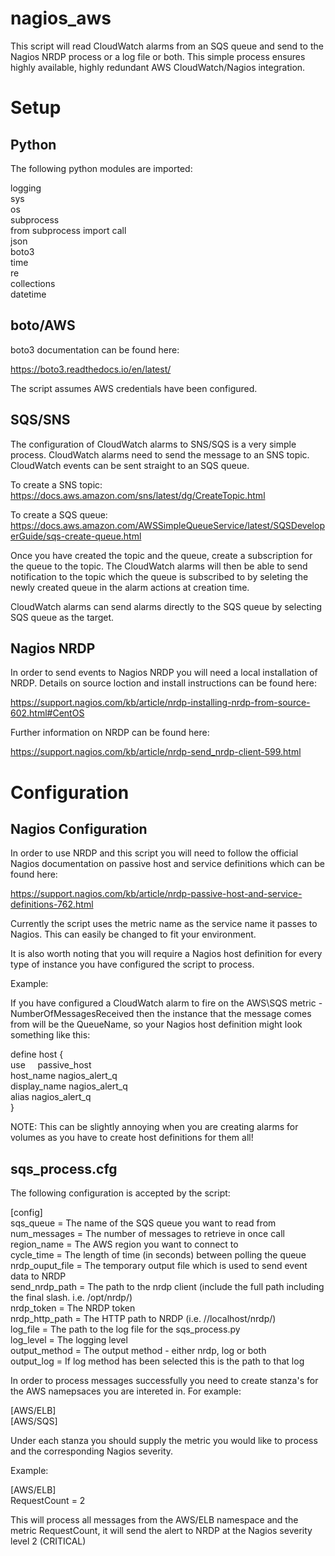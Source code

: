 # nagios_aws

This script will read CloudWatch alarms from an SQS queue and send to the Nagios NRDP process or a log file or both. This simple process ensures highly available, highly redundant AWS CloudWatch/Nagios integration.

# Setup

## Python

The following python modules are imported:

logging  
sys  
os  
subprocess  
from subprocess import call  
json  
boto3  
time  
re  
collections  
datetime  

## boto/AWS

boto3 documentation can be found here:

https://boto3.readthedocs.io/en/latest/

The script assumes AWS credentials have been configured.

## SQS/SNS

The configuration of CloudWatch alarms to SNS/SQS is a very simple process. CloudWatch alarms need to send the message to an SNS topic. CloudWatch events can be sent straight to an SQS queue.

To create a SNS topic:  
https://docs.aws.amazon.com/sns/latest/dg/CreateTopic.html  

To create a SQS queue:  
https://docs.aws.amazon.com/AWSSimpleQueueService/latest/SQSDeveloperGuide/sqs-create-queue.html  

Once you have created the topic and the queue, create a subscription for the queue to the topic. The CloudWatch alarms will then be able to send notification to the topic which the queue is subscribed to by seleting the newly created queue in the alarm actions at creation time.

CloudWatch alarms can send alarms directly to the SQS queue by selecting SQS queue as the target. 

## Nagios NRDP

In order to send events to Nagios NRDP you will need a local installation of NRDP. Details on source loction and install instructions can be found here:

https://support.nagios.com/kb/article/nrdp-installing-nrdp-from-source-602.html#CentOS

Further information on NRDP can be found here:

https://support.nagios.com/kb/article/nrdp-send_nrdp-client-599.html

# Configuration

## Nagios Configuration

In order to use NRDP and this script you will need to follow the official Nagios documentation on passive host and service definitions which can be found here:

https://support.nagios.com/kb/article/nrdp-passive-host-and-service-definitions-762.html

Currently the script uses the metric name as the service name it passes to Nagios. This can easily be changed to fit your environment.

It is also worth noting that you will require a Nagios host definition for every type of instance you have configured the script to process.

Example:

If you have configured a CloudWatch alarm to fire on the AWS\SQS metric - NumberOfMessagesReceived then the instance that the message comes from will be the QueueName, so your Nagios host definition might look something like this:


define host {    
        use     passive_host  
        host_name       nagios_alert_q  
        display_name    nagios_alert_q  
        alias           nagios_alert_q  
}

NOTE: This can be slightly annoying when you are creating alarms for volumes as you have to create host definitions for them all!

## sqs_process.cfg

The following configuration is accepted by the script:

[config]  
sqs_queue = The name of the SQS queue you want to read from  
num_messages = The number of messages to retrieve in once call  
region_name = The AWS region you want to connect to  
cycle_time = The length of time (in seconds) between polling the queue  
nrdp_ouput_file = The temporary output file which is used to send event data to NRDP  
send_nrdp_path = The path to the nrdp client (include the full path including the final slash. i.e. /opt/nrdp/)  
nrdp_token = The NRDP token  
nrdp_http_path = The HTTP path to NRDP (i.e. //localhost/nrdp/)  
log_file = The path to the log file for the sqs_process.py   
log_level = The logging level  
output_method = The output method - either nrdp, log or both  
output_log = If log method has been selected this is the path to that log  


In order to process messages successfully you need to create stanza's for the AWS namepsaces you are intereted in. For example:  

[AWS/ELB]  
[AWS/SQS]  

Under each stanza you should supply the metric you would like to process and the corresponding Nagios severity.  

Example:  

[AWS/ELB]  
RequestCount = 2  

This will process all messages from the AWS/ELB namespace and the metric RequestCount, it will send the alert to NRDP at the Nagios severity level 2 (CRITICAL)
